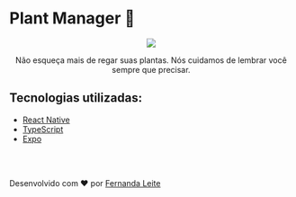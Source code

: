 <h1>Plant Manager 🌿</h1>

<p align="center"  >
  <img src="https://user-images.githubusercontent.com/48728541/115481500-1bddae00-a223-11eb-9914-2484983f38b4.png" />
</p>

<p align="center">
  Não esqueça mais de regar suas plantas. Nós cuidamos de lembrar você sempre que precisar.
</p>

<h2> Tecnologias utilizadas: </h2>

- <a href="https://reactnative.dev" > React Native </a>
- <a href="https://www.typescriptlang.org/"> TypeScript </a>
- <a href="https://expo.io"> Expo </a>

</br>
</br>

<p >Desenvolvido com ❤️ por <a href="https://github.com/Fekleite">Fernanda Leite </a>